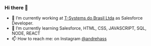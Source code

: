 ### Hi there 👋

- 🔭 I’m currently working at <a href="https://www.t-systems.com">T-Systems do Brasil Ltda</a> as Salesforce Developer. 
- 🌱 I’m currently learning Salesforce, HTML, CSS, JAVASCRIPT, SQL, NODE, REACT
- 📫 How to reach me: on Instagram <a href="https://www.instagram.com/andrehass/">@andrehass</a>
